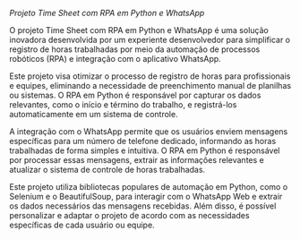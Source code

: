  *Projeto Time Sheet com RPA em Python e WhatsApp*

O projeto Time Sheet com RPA em Python e WhatsApp é uma solução inovadora desenvolvida por um experiente desenvolvedor para simplificar o registro de horas trabalhadas por meio da automação de processos robóticos (RPA) e integração com o aplicativo WhatsApp.

Este projeto visa otimizar o processo de registro de horas para profissionais e equipes, eliminando a necessidade de preenchimento manual de planilhas ou sistemas. O RPA em Python é responsável por capturar os dados relevantes, como o início e término do trabalho, e registrá-los automaticamente em um sistema de controle.

A integração com o WhatsApp permite que os usuários enviem mensagens específicas para um número de telefone dedicado, informando as horas trabalhadas de forma simples e intuitiva. O RPA em Python é responsável por processar essas mensagens, extrair as informações relevantes e atualizar o sistema de controle de horas trabalhadas.

Este projeto utiliza bibliotecas populares de automação em Python, como o Selenium e o BeautifulSoup, para interagir com o WhatsApp Web e extrair os dados necessários das mensagens recebidas. Além disso, é possível personalizar e adaptar o projeto de acordo com as necessidades específicas de cada usuário ou equipe.
